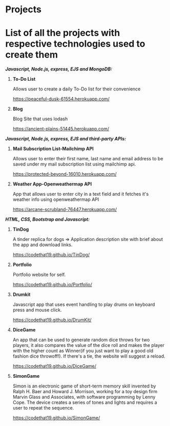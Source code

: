 # Projects
<h1>List of all the projects with respective technologies used to create them</h1>

<b><em>Javascript, Node.js, express, EJS and MongoDB:</em></b>

1. <b>To-Do List</b><p>Allows user to create a daily To-Do list for their convenience</p>
https://peaceful-dusk-61554.herokuapp.com/

2. <b>Blog</b><p>Blog Site that uses lodash</p>
https://ancient-plains-51445.herokuapp.com/

<b><em>Javascript, Node.js, express, EJS and third-party APIs:</em></b>

1. <b>Mail Subscription List-Mailchimp API</b><p>Allows user to enter their first name, last name and email address to be saved under my mail subscription list using mailchimp api.</p>
https://protected-beyond-16010.herokuapp.com/

2. <b>Weather App-Openweathermap API</b> <p>App that allows user to enter city in a text field and it fetches it's weather info using openweathermap API</p>
https://arcane-scrubland-76447.herokuapp.com/

<b><em>HTML, CSS, Bootstrap and Javascript:</em></b>

1. <b>TinDog</b><p>A tinder replica for dogs => Application description site with brief about the app and download links.</p>
https://codethat19.github.io/TinDog/

2. <b>Portfolio</b><p>Portfolio website for self.</p>
https://codethat19.github.io/Portfolio/

3. <b>Drumkit</b><p>Javascript app that uses event handling to play drums on keyboard press and mouse click.</p>
https://codethat19.github.io/DrumKit/

4. <b>DiceGame</b><p>An app that can be used to generate random dice throws for two players, it also compares the value of the dice roll and makes the player with the higher count as Winner(if you just want to play a good old fashion dice throwoff!). If there's a tie, the website will suggest a reload.</p>
https://codethat19.github.io/DiceGame/

5. <b>SimonGame</b><p>Simon is an electronic game of short-term memory skill invented by Ralph H. Baer and Howard J. Morrison, working for a toy design firm Marvin Glass and Associates, with software programming by Lenny Cope. The device creates a series of tones and lights and requires a user to repeat the sequence.</p>
https://codethat19.github.io/SimonGame/

